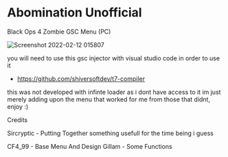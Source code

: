 # Abomination Unofficial
Black Ops 4 Zombie GSC Menu (PC)

![Screenshot 2022-02-12 015807](https://user-images.githubusercontent.com/48811414/153691939-998ab68a-407f-40f3-be58-242d5fba7afb.png)


you will need to use this gsc injector with visual studio code in order to use it
- https://github.com/shiversoftdev/t7-compiler

this was not developed with infinte loader as i dont have access to it
im just merely adding upon the menu that worked for me from those that didnt,  enjoy :)

Credits

Sircryptic - Putting Together something usefull for the time being i guess

CF4_99 - Base Menu And Design
Gillam - Some Functions
